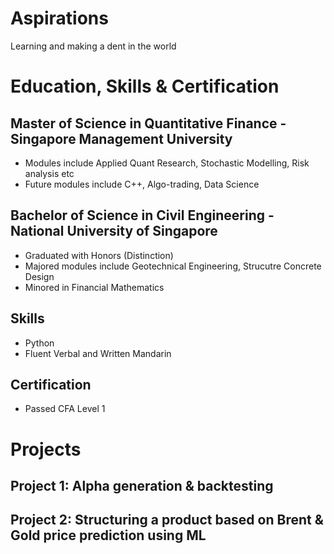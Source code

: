 
# Aspirations
Learning and making a dent in the world

# Education, Skills & Certification
## Master of Science in Quantitative Finance - Singapore Management University
- Modules include Applied Quant Research, Stochastic Modelling, Risk analysis etc
- Future modules include C++, Algo-trading, Data Science
## Bachelor of Science in Civil Engineering - National University of Singapore
- Graduated with Honors (Distinction)
- Majored modules include Geotechnical Engineering, Strucutre Concrete Design
- Minored in Financial Mathematics
## Skills
- Python
- Fluent Verbal and Written Mandarin

## Certification
- Passed CFA Level 1

# Projects
## Project 1: Alpha generation & backtesting

## Project 2: Structuring a product based on Brent & Gold price prediction using ML
